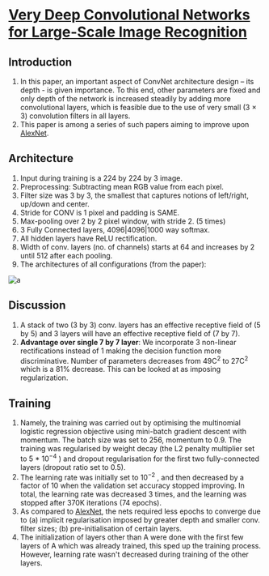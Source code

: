 # [Very Deep Convolutional Networks for Large-Scale Image Recognition](https://arxiv.org/pdf/1409.1556.pdf)

## Introduction

1. In this paper, an important aspect of ConvNet architecture design – its depth - is given importance. To this end, other parameters are fixed and only depth of the network is increased steadily by adding more convolutional layers, which is feasible due to the use of very
   small (3 × 3) convolution filters in all layers.
2. This paper is among a series of such papers aiming to improve upon [AlexNet](https://github.com/kyscg/Paper2Pulp/blob/master/notes/AlexNet.md).

## Architecture

1. Input during training is a 224 by 224 by 3 image.
2. Preprocessing: Subtracting mean RGB value from each pixel.
3. Filter size was 3 by 3, the smallest that captures notions of left/right, up/down and center.
4. Stride for CONV is 1 pixel and padding is SAME.
5. Max-pooling over 2 by 2 pixel window, with stride 2. (5 times)
6. 3 Fully Connected layers, 4096|4096|1000 way softmax.
7. All hidden layers have ReLU rectification.
8. Width of conv. layers (no. of channels) starts at 64 and increases by 2 until 512 after each pooling.
9. The architectures of all configurations (from the paper):

![a](https://cdn-images-1.medium.com/max/1600/1*FRd9fDM1TXThW2V8ylL7VQ.png)

## Discussion

1. A stack of two (3 by 3) conv. layers has an effective receptive field of (5 by 5) and 3 layers will have an effective receptive field of (7 by 7).
2. **Advantage over single 7 by 7 layer**: We incorporate 3 non-linear rectifications instead of 1 making the decision function more discriminative. Number of parameters decreases from 49C<sup>2</sup> to 27C<sup>2</sup> which is a 81% decrease. This can be looked at as imposing regularization.

## Training

1. Namely, the training was carried out by optimising the multinomial logistic regression objective using mini-batch gradient descent with momentum. The batch size was set to 256, momentum to 0.9. The training was regularised by weight decay (the L2 penalty multiplier set to 5 \* 10<sup>−4</sup> ) and dropout regularisation for the first two fully-connected layers (dropout ratio set to 0.5).
2. The learning rate was initially set to 10<sup>−2</sup> , and then decreased by a factor of 10 when the validation set accuracy stopped improving. In total, the learning rate was decreased 3 times, and the learning was stopped after 370K iterations (74 epochs).
3. As compared to [AlexNet](https://github.com/kyscg/Paper2Pulp/blob/master/notes/AlexNet.md), the nets required less epochs to converge due to (a) implicit regularisation imposed by greater depth and smaller conv. filter sizes; (b) pre-initialisation of certain layers.
4. The initialization of layers other than A were done with the first few layers of A which was already trained, this sped up the training process. However, learning rate wasn't decreased during training of the other layers.
